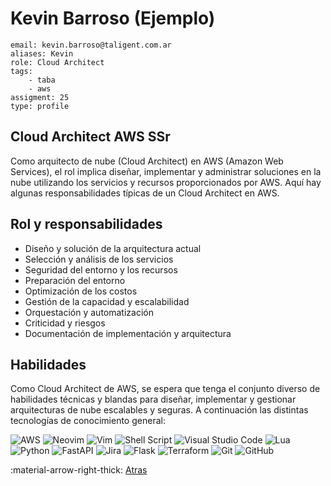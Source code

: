 # Kevin Barroso (Ejemplo)
```metadatos
email: kevin.barroso@taligent.com.ar
aliases: Kevin
role: Cloud Architect
tags:
    - taba
    - aws
assigment: 25
type: profile
```
## Cloud Architect AWS SSr
Como arquitecto de nube (Cloud Architect) en AWS (Amazon Web Services), el rol implica diseñar, implementar y administrar soluciones en la nube utilizando los servicios y recursos proporcionados por AWS. Aquí hay algunas responsabilidades típicas de un Cloud Architect en AWS.
## Rol y responsabilidades
- Diseño y solución de la arquitectura actual 
- Selección y análisis de los servicios 
- Seguridad del entorno y los recursos 
- Preparación del entorno 
- Optimización de los costos 
- Gestión de la capacidad y escalabilidad 
- Orquestación y automatización 
- Criticidad y riesgos 
- Documentación de implementación y arquitectura
## Habilidades
Como Cloud Architect de AWS, se espera que tenga el conjunto diverso de habilidades técnicas y blandas para diseñar, implementar y gestionar arquitecturas de nube escalables y seguras. A continuación las distintas tecnologías de conocimiento general:

![AWS](https://img.shields.io/badge/AWS-%23FF9900.svg?style=for-the-badge&logo=amazon-aws&logoColor=white) ![Neovim](https://img.shields.io/badge/NeoVim-%2357A143.svg?&style=for-the-badge&logo=neovim&logoColor=white) ![Vim](https://img.shields.io/badge/VIM-%2311AB00.svg?style=for-the-badge&logo=vim&logoColor=white) ![Shell Script](https://img.shields.io/badge/shell_script-%23121011.svg?style=for-the-badge&logo=gnu-bash&logoColor=white) ![Visual Studio Code](https://img.shields.io/badge/Visual%20Studio%20Code-0078d7.svg?style=for-the-badge&logo=visual-studio-code&logoColor=white) ![Lua](https://img.shields.io/badge/lua-%232C2D72.svg?style=for-the-badge&logo=lua&logoColor=white) ![Python](https://img.shields.io/badge/python-3670A0?style=for-the-badge&logo=python&logoColor=ffdd54) ![FastAPI](https://img.shields.io/badge/FastAPI-005571?style=for-the-badge&logo=fastapi) ![Jira](https://img.shields.io/badge/jira-%230A0FFF.svg?style=for-the-badge&logo=jira&logoColor=white) ![Flask](https://img.shields.io/badge/flask-%23000.svg?style=for-the-badge&logo=flask&logoColor=white) ![Terraform](https://img.shields.io/badge/terraform-%235835CC.svg?style=for-the-badge&logo=terraform&logoColor=white) ![Git](https://img.shields.io/badge/git-%23F05033.svg?style=for-the-badge&logo=git&logoColor=white) ![GitHub](https://img.shields.io/badge/github-%23121011.svg?style=for-the-badge&logo=github&logoColor=white)

:material-arrow-right-thick: [Atras](people.md) <br>